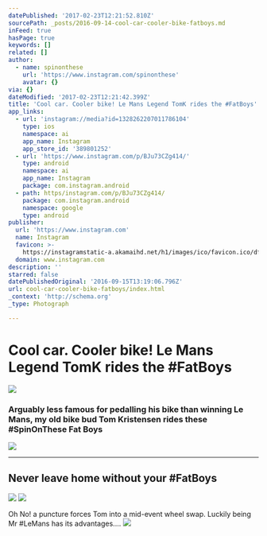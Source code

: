 ```yaml
---
datePublished: '2017-02-23T12:21:52.810Z'
sourcePath: _posts/2016-09-14-cool-car-cooler-bike-fatboys.md
inFeed: true
hasPage: true
keywords: []
related: []
author:
  - name: spinonthese
    url: 'https://www.instagram.com/spinonthese'
    avatar: {}
via: {}
dateModified: '2017-02-23T12:21:42.399Z'
title: 'Cool car. Cooler bike! Le Mans Legend TomK rides the #FatBoys'
app_links:
  - url: 'instagram://media?id=1328262207011786104'
    type: ios
    namespace: ai
    app_name: Instagram
    app_store_id: '389801252'
  - url: 'https://www.instagram.com/p/BJu73CZg414/'
    type: android
    namespace: ai
    app_name: Instagram
    package: com.instagram.android
  - path: https/instagram.com/p/BJu73CZg414/
    package: com.instagram.android
    namespace: google
    type: android
publisher:
  url: 'https://www.instagram.com'
  name: Instagram
  favicon: >-
    https://instagramstatic-a.akamaihd.net/h1/images/ico/favicon.ico/dfa85bb1fd63.ico
  domain: www.instagram.com
description: ''
starred: false
datePublishedOriginal: '2016-09-15T13:19:06.796Z'
url: cool-car-cooler-bike-fatboys/index.html
_context: 'http://schema.org'
_type: Photograph

---
```

# Cool car. Cooler bike! Le Mans Legend TomK rides the \#FatBoys
![](https://s3-us-west-2.amazonaws.com/the-grid-img/p/bd470c09d94f9e4bb8e2cf37aeb60c25c7924704.jpg)

### Arguably less famous for pedalling his bike than winning Le Mans, my old bike bud Tom Kristensen rides these \#SpinOnThese Fat Boys
![](https://the-grid-user-content.s3-us-west-2.amazonaws.com/8e97bc2f-7ba1-4d1c-9033-baab57a18259.jpg)

---

## Never leave home without your \#FatBoys
![](https://the-grid-user-content.s3-us-west-2.amazonaws.com/5426bd74-e66c-4139-97bc-16dfc3cd1434.jpg)
![](https://the-grid-user-content.s3-us-west-2.amazonaws.com/15379e61-10c1-4cf8-92f3-b9cd446a210e.jpg)

Oh No! a puncture forces Tom into a mid-event wheel swap. Luckily being Mr \#LeMans has its advantages....
![](https://the-grid-user-content.s3-us-west-2.amazonaws.com/b397eae0-5c20-4085-af41-75e46b119011.jpg)